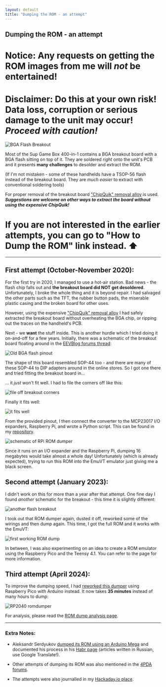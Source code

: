 ```yaml
---
layout: default
title: "Dumping the ROM - an attempt"
---
```


## Dumping the ROM - an attempt

# Notice: Any requests on getting the ROM images from me will *not* be entertained!

# Disclaimer: Do this at your own risk! Data loss, corruption or serious damage to the unit may occur! *Proceed with caution!*

![BGA Flash Breakout](images/BGA_flash_breakout.jpg)

Most of the Sup Game Box 400-in-1 contains a BGA breakout board with a BGA flash sitting on top of it. They are soldered *right* onto the unit's PCB and it presents **many challenges** to desolder and extract the ROM.

(If I'm not mistaken - some of these handhelds have a TSOP-56 flash instead of the breakout board. They are *much easier* to extract with conventional soldering tools)

For proper removal of the breakout board ["ChipQuik" removal alloy](https://www.chipquik.com/store/index.php?cPath=2200&osCsid=7mct4sj51vad1di6k4k8qs4n14) is used. ***Suggestions are welcome on other ways to extract the board without using the expensive ChipQuik!***

# If you are not interested in the earlier attempts, you can go to "How to Dump the ROM" link instead. :arrow_up:


___


## First attempt (October-November 2020):

For the first try in 2020, I managed to use a hot-air station. Bad news - the flash chip falls out and **the breakout board did NOT get desoldered**. Unfortunately, I broke the whole thing and it is beyond repair. I had salvaged the other parts such as the TFT, the rubber button pads, the miserable plastic casing and the broken board for other uses.

However, using the expensive ["ChipQuik" removal alloy](https://www.chipquik.com/store/index.php?cPath=2200&osCsid=7mct4sj51vad1di6k4k8qs4n14) I had safely extracted the breakout board without overheating the BGA chip, or ripping out the traces on the handheld's PCB.

Next - we **want** the stuff inside. This is another hurdle which I tried doing it on-and-off for a few years. Initially, there was a schematic of the breakout board floating around in the [EEVBlog forums thread](https://www.eevblog.com/forum/beginners/fun-project-hack-cheap-handheld-console-help-with-bga-nand-flash-chip-needed/):

![Old BGA flash pinout](images/BGA_flash_pinout_2016.jpg)

The shape of this board resembled SOP-44 too - and there are many of these SOP-44 to DIP adapters around in the online stores. So I got one there and tried fitting the breakout board in...

... it *just* won't fit well. I had to file the corners off like this:

![file off breakout corners](images/file_the_breakout_corners.jpg)

Finally it fits well:

![it fits well](images/breakout_in_converter.jpg)

From the provided pinout, I then connect the converter to the MCP23017 I/O expanders, Raspberry Pi, and wrote a Python script. This can be found in my [repository](https://github.com/nyh-workshop/arduino-teensy41-noac/tree/main/romdumper).

![schematic of RPi ROM dumper](images/rpi_romdump_schematic.png)

Since it runs on an I/O expander and the Raspberry Pi, dumping 16 megabytes would take almost a whole day! Unfortunately (which is already expected), trying to run this ROM into the EmuVT emulator just giving me a black screen.

## Second attempt (January 2023):

I didn't work on this for more than a year after that attempt. One fine day I found *another* schematic for the breakout - this time it is slightly different:

![another flash breakout](images/another_flash_breakout.png)

I took out that ROM dumper again, dusted it off, reworked some of the wirings and then dump again. This time, I got the full ROM and it works with the EmuVT:

![first working ROM dump](images/first_working_ROM_dump.png)

In between, I was also experimenting on an idea to create a ROM emulator using the Raspberry Pico and the Teensy 4.1. You can refer to the page for more information.

## Third attempt (April 2024):

To improve the dumping speed, I had [reworked this dumper](https://github.com/nyh-workshop/arduino-teensy41-noac/tree/main/arduino-rp2040-romdumper) using Raspberry Pico with Arduino instead. It now takes **35 minutes** instead of many hours to dump:

![RP2040 romdumper](images/rp2040_romdump_schematic.png)

For analysis, please read the [ROM dump analysis page](/ROM_dump_analysis.md).

___


### Extra Notes:

- Aleksandr Serdyukov [dumped its ROM using an Arduino Mega](https://github.com/Promolife/sup_console_programmator) and documented his process in his [Habr page](https://habr.com/ru/post/718366/) (articles written in Russian, use Google Translate!).

- Other attempts of dumping its ROM was also mentioned in the [4PDA forums](https://4pda.to/forum/index.php?showtopic=979648).

- The attempts were also journalled in my [Hackaday.io place](https://hackaday.io/project/175322-dissecting-a-hand-held-noac-console-sup-400-in-1).